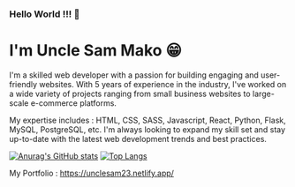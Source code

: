 ### Hello World !!! 👋
# I'm Uncle Sam Mako 😁

I'm a skilled web developer with a passion for building engaging and user-friendly websites. With 5 years of experience in the industry, I've worked on a wide variety of projects ranging from small business websites to large-scale e-commerce platforms.

My expertise includes : HTML, CSS, SASS, Javascript, React, Python, Flask, MySQL, PostgreSQL, etc. I'm always looking to expand my skill set and stay up-to-date with the latest web development trends and best practices.

[![Anurag's GitHub stats](https://github-readme-stats.vercel.app/api?username=Uncle-Sam-Mako&theme=dark&show_icons=true&count_private=true&icon_color=668fff&bg_color=DEG,212121,343B50&border_color=434d58&border_radius=20)](https://github.com/anuraghazra/github-readme-stats)
[![Top Langs](https://github-readme-stats.vercel.app/api/top-langs/?username=anuraghazra&hide_progress=true&theme=dark&count_private=true&&bg_color=DEG,212121,343B50&border_color=434d58&border_radius=20&hide=GLSL,TypeScript,Assembly,Astro,Rust,Go)](https://github.com/anuraghazra/github-readme-stats)

My Portfolio : https://unclesam23.netlify.app/



<!--
**Uncle-Sam-Mako/Uncle-Sam-Mako** is a ✨ _special_ ✨ repository because its `README.md` (this file) appears on your GitHub profile.

Here are some ideas to get you started:

- 🔭 I’m currently working on ...
- 🌱 I’m currently learning ...
- 👯 I’m looking to collaborate on ...
- 🤔 I’m looking for help with ...
- 💬 Ask me about ...
- 📫 How to reach me: ...
- 😄 Pronouns: ...
- ⚡ Fun fact: ...
-->
